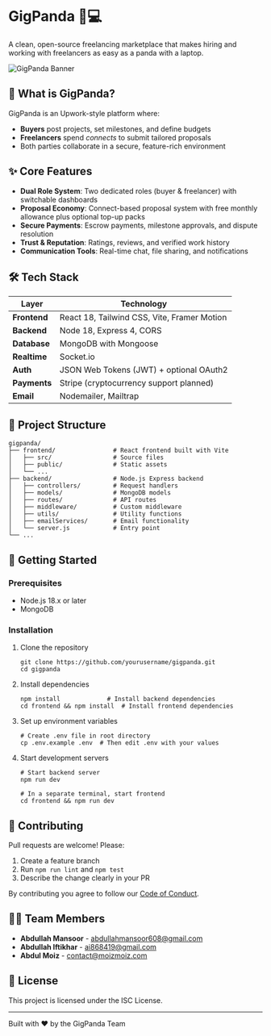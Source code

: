 # GigPanda 🐼💻

A clean, open-source freelancing marketplace that makes hiring and working with freelancers as easy as a panda with a laptop.

![GigPanda Banner](https://via.placeholder.com/1200x300/4CAF50/FFFFFF?text=GigPanda)

## 🚀 What is GigPanda?

GigPanda is an Upwork-style platform where:

* **Buyers** post projects, set milestones, and define budgets
* **Freelancers** spend *connects* to submit tailored proposals
* Both parties collaborate in a secure, feature-rich environment

## ✨ Core Features

* **Dual Role System**: Two dedicated roles (buyer & freelancer) with switchable dashboards
* **Proposal Economy**: Connect-based proposal system with free monthly allowance plus optional top-up packs
* **Secure Payments**: Escrow payments, milestone approvals, and dispute resolution
* **Trust & Reputation**: Ratings, reviews, and verified work history
* **Communication Tools**: Real-time chat, file sharing, and notifications

## 🛠️ Tech Stack

| Layer       | Technology                              |
|-------------|----------------------------------------|
| **Frontend**    | React 18, Tailwind CSS, Vite, Framer Motion |
| **Backend**     | Node 18, Express 4, CORS              |
| **Database**    | MongoDB with Mongoose                 |
| **Realtime**    | Socket.io                             |
| **Auth**        | JSON Web Tokens (JWT) + optional OAuth2 |
| **Payments**    | Stripe (cryptocurrency support planned) |
| **Email**       | Nodemailer, Mailtrap                  |

## 🔧 Project Structure

```
gigpanda/
├── frontend/                # React frontend built with Vite
│   ├── src/                 # Source files
│   ├── public/              # Static assets
│   └── ...
├── backend/                 # Node.js Express backend
│   ├── controllers/         # Request handlers
│   ├── models/              # MongoDB models
│   ├── routes/              # API routes
│   ├── middleware/          # Custom middleware
│   ├── utils/               # Utility functions
│   ├── emailServices/       # Email functionality
│   └── server.js            # Entry point
└── ...
```

## 🚦 Getting Started

### Prerequisites

- Node.js 18.x or later
- MongoDB

### Installation

1. Clone the repository
   ```
   git clone https://github.com/yourusername/gigpanda.git
   cd gigpanda
   ```

2. Install dependencies
   ```
   npm install             # Install backend dependencies
   cd frontend && npm install  # Install frontend dependencies
   ```

3. Set up environment variables
   ```
   # Create .env file in root directory
   cp .env.example .env  # Then edit .env with your values
   ```

4. Start development servers
   ```
   # Start backend server
   npm run dev
   
   # In a separate terminal, start frontend
   cd frontend && npm run dev
   ```

## 👥 Contributing

Pull requests are welcome! Please:

1. Create a feature branch
2. Run `npm run lint` and `npm test`
3. Describe the change clearly in your PR

By contributing you agree to follow our [Code of Conduct](CODE_OF_CONDUCT.md).

## 👨‍💻 Team Members

- **Abdullah Mansoor** - abdullahmansoor608@gmail.com
- **Abdullah Iftikhar** - ai868419@gmail.com
- **Abdul Moiz** - contact@moizmoiz.com

## 📜 License

This project is licensed under the ISC License.

---

Built with ❤️ by the GigPanda Team
